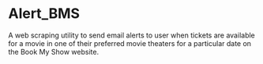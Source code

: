# Alert_BMS
A web scraping utility to send email alerts to user when tickets are available for a movie in one of their preferred movie theaters for a particular date on the Book My Show website.
